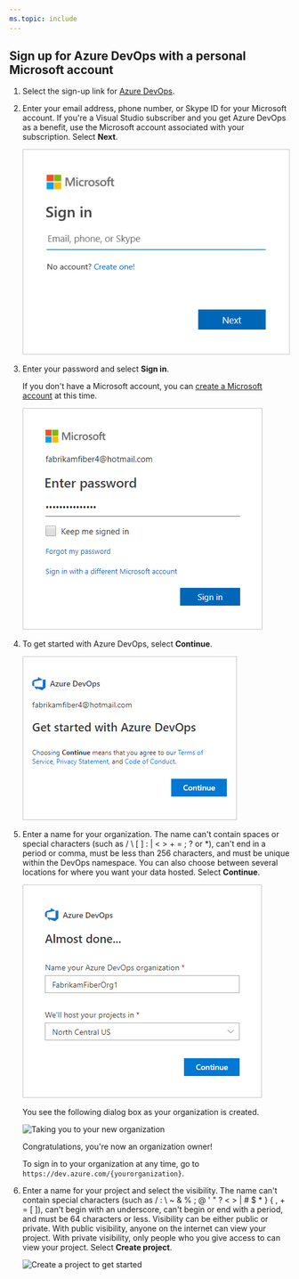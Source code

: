 ```yaml
---
ms.topic: include
---
```


## Sign up for Azure DevOps with a personal Microsoft account

1. Select the sign-up link for [Azure DevOps](https://go.microsoft.com/fwlink/?LinkId=307137).

2. Enter your email address, phone number, or Skype ID for your Microsoft account. If you're a Visual Studio subscriber and you get Azure DevOps as a benefit, use the Microsoft account associated with your subscription. Select **Next**.

   ![Sign in with your Microsoft account](../_shared/_img/sign-in-with-microsoft-account.png)

3. Enter your password and select **Sign in**.

   If you don't have a Microsoft account, you can [create a Microsoft account](https://login.live.com/login.srf?lw=1) at this time.

   ![Enter your password and sign in](../_shared/_img/enter-password-sign-in.png)

4. To get started with Azure DevOps, select **Continue**.

   ![Choose Continue to sign up for Azure DevOps](../_shared/_img/sign-up-azure-devops.png)

5. Enter a name for your organization. The name can't contain spaces or special characters
 (such as / \ [ ] : | < > + = ; ? or &#42;), can't end in a period or comma, must be less than 256 characters, and must be unique within the DevOps namespace. You can also choose between several locations for where you want your data hosted. Select **Continue**.

   ![Almost done](../_shared/_img/almost-done.png)

   You see the following dialog box as your organization is created.

   ![Taking you to your new  organization](/azure/devops/_shared/_img/taking-you-to-your-new-azure-devops-org.png)

	Congratulations, you're now an organization owner!

	To sign in to your organization at any time, go to `https://dev.azure.com/{yourorganization}`.

6. Enter a name for your project and select the visibility. The name can't contain special characters (such as / : \ ~ & % ; @ ' " ? < > | # $ &#42; } { , + = [ ]), can't begin with an underscore, can't begin or end with a period, and must be 64 characters or less. Visibility can be either public or private. With public visibility, anyone on the internet can view your project. With private visibility, only people who you give access to can view your project. Select **Create project**.

    ![Create a project to get started](/azure/devops/_shared/_img/create-project-to-get-started.png)

<!---
For more information about organizations and projects, see the following articles: 
- [Define organizations and projects](/azure/devops/user-guide/define-organizations-and-projects)
- [About projects and scaling your organization](/azure/devops//organizations/about-projects)
- [Create a project](/azure/devops/organizations/projects/create-project).

![Welcome to the project page](/azure/devops/_shared/_img/welcome-to-the-project.png)

-->

